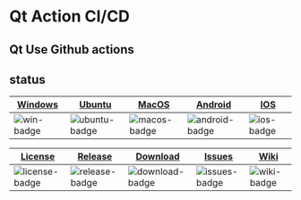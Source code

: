# Qt Action CI/CD

## Qt Use Github actions

## status
| [Windows][win-link]| [Ubuntu][ubuntu-link]|[MacOS][macos-link]|[Android][android-link]|[IOS][ios-link]|
|---------------|---------------|-----------------|-----------------|----------------|
| ![win-badge]  | ![ubuntu-badge]      | ![macos-badge] |![android-badge]   |![ios-badge]   |


|[License][license-link]| [Release][release-link]|[Download][download-link]|[Issues][issues-link]|[Wiki][wiki-links]|
|-----------------|-----------------|-----------------|-----------------|-----------------|
|![license-badge] |![release-badge] | ![download-badge]|![issues-badge]|![wiki-badge]|

[win-link]: https://github.com/YXMeeting/HelloActions-Qt/actions?query=workflow%3AWindows "WindowsAction"
[win-badge]: https://github.com/YXMeeting/HelloActions-Qt/workflows/Windows/badge.svg  "Windows"

[ubuntu-link]: https://github.com/YXMeeting/HelloActions-Qt/actions?query=workflow%3AUbuntu "UbuntuAction"
[ubuntu-badge]: https://github.com/YXMeeting/HelloActions-Qt/workflows/Ubuntu/badge.svg "Ubuntu"

[macos-link]: https://github.com/YXMeeting/HelloActions-Qt/actions?query=workflow%3AMacOS "MacOSAction"
[macos-badge]: https://github.com/YXMeeting/HelloActions-Qt/workflows/MacOS/badge.svg "MacOS"

[android-link]: https://github.com/YXMeeting/HelloActions-Qt/actions?query=workflow%3AAndroid "AndroidAction"
[android-badge]: https://github.com/YXMeeting/HelloActions-Qt/workflows/Android/badge.svg "Android"

[ios-link]: https://github.com/YXMeeting/HelloActions-Qt/actions?query=workflow%3AIOS "IOSAction"
[ios-badge]: https://github.com/YXMeeting/HelloActions-Qt/workflows/IOS/badge.svg "IOS"

[release-link]: https://github.com/YXMeeting/HelloActions-Qt/releases "Release status"
[release-badge]: https://img.shields.io/github/release/YXMeeting/HelloActions-Qt.svg?style=flat-square "Release status"

[download-link]: https://github.com/YXMeeting/HelloActions-Qt/releases/latest "Download status"
[download-badge]: https://img.shields.io/github/downloads/YXMeeting/HelloActions-Qt/total.svg?style=flat-square "Download status"

[license-link]: https://github.com/YXMeeting/HelloActions-Qt/blob/master/LICENSE "LICENSE"
[license-badge]: https://img.shields.io/badge/license-MIT-blue.svg "MIT"


[issues-link]: https://github.com/YXMeeting/HelloActions-Qt/issues "Issues"
[issues-badge]: https://img.shields.io/badge/github-issues-red.svg?maxAge=60 "Issues"

[wiki-links]: https://github.com/YXMeeting/HelloActions-Qt/wiki "wiki"
[wiki-badge]: https://img.shields.io/badge/github-wiki-181717.svg?maxAge=60 "wiki"
